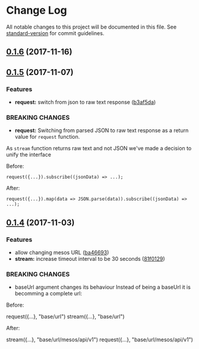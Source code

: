 # Change Log

All notable changes to this project will be documented in this file. See [standard-version](https://github.com/conventional-changelog/standard-version) for commit guidelines.

<a name="0.1.6"></a>
## [0.1.6](https://github.com/dcos-labs/mesos-client/compare/v0.1.5...v0.1.6) (2017-11-16)



<a name="0.1.5"></a>
## [0.1.5](https://github.com/dcos-labs/mesos-client/compare/v0.1.4...v0.1.5) (2017-11-07)


### Features

* **request:** switch from json to raw text response ([b3af5da](https://github.com/dcos-labs/mesos-client/commit/b3af5da))


### BREAKING CHANGES

* **request:** Switching from parsed JSON to raw text response
as a return value for `request` function.

As `stream` function returns raw text and not JSON we've made a decision
to unify the interface

Before:
```
request({...}).subscribe((jsonData) => ...);
```

After:
```
request({...}).map(data => JSON.parse(data)).subscribe((jsonData) => ...);
```



<a name="0.1.4"></a>
## [0.1.4](https://github.com/dcos-labs/mesos-client/compare/v0.1.2...v0.1.4) (2017-11-03)


### Features

* allow changing mesos URL ([ba46693](https://github.com/dcos-labs/mesos-client/commit/ba46693))
* **stream:** increase timeout interval to be 30 seconds ([81f0129](https://github.com/dcos-labs/mesos-client/commit/81f0129))


### BREAKING CHANGES

* baseUrl argument changes its behaviour
Instead of being a baseUrl it is becomming a complete url:

Before:

request({...}, "base/url")
stream({...}, "base/url")

After:

stream({...}, "base/url/mesos/api/v1")
request({...}, "base/url/mesos/api/v1")
